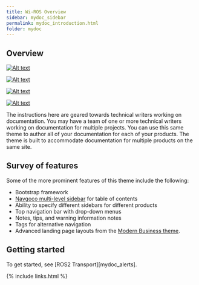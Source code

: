```yaml
---
title: Wi-ROS Overview
sidebar: mydoc_sidebar
permalink: mydoc_introduction.html
folder: mydoc
---
```


## Overview

[![Alt text](https://img.youtube.com/vi/-mO4hRNeS_8/0.jpg)](https://www.youtube.com/watch?v=-mO4hRNeS_8)

[![Alt text](https://img.youtube.com/vi/2CTRzw5gy-8/0.jpg)](https://www.youtube.com/watch?v=2CTRzw5gy-8)

[![Alt text](https://img.youtube.com/vi/QTSVZx-DObI/0.jpg)](https://www.youtube.com/watch?v=QTSVZx-DObI)


[![Alt text](https://img.youtube.com/vi/fDD9EEjYJnA/0.jpg)](https://www.youtube.com/watch?v=fDD9EEjYJnA)



The instructions here are geared towards technical writers working on documentation. You may have a team of one or more technical writers working on documentation for multiple projects. You can use this same theme to author all of your documentation for each of your products. The theme is built to accommodate documentation for multiple products on the same site.

## Survey of features

Some of the more prominent features of this theme include the following:

* Bootstrap framework
* [Navgoco multi-level sidebar](http://www.komposta.net/article/navgoco) for table of contents
* Ability to specify different sidebars for different products
* Top navigation bar with drop-down menus
* Notes, tips, and warning information notes
* Tags for alternative navigation
* Advanced landing page layouts from the [Modern Business theme](http://startbootstrap.com/template-overviews/modern-business/).

## Getting started

To get started, see [ROS2 Transport][mydoc_alerts].

{% include links.html %}
